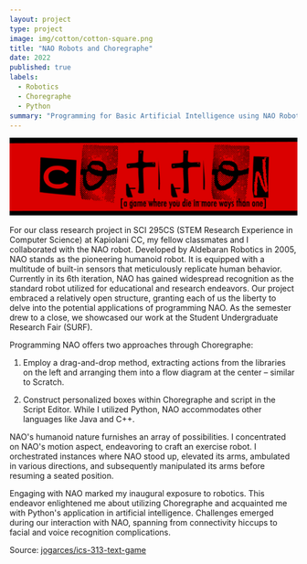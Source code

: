 ```yaml
---
layout: project
type: project
image: img/cotton/cotton-square.png
title: "NAO Robots and Choregraphe"
date: 2022
published: true
labels:
  - Robotics
  - Choregraphe
  - Python
summary: "Programming for Basic Artificial Intelligence using NAO Robots and Choregraphe"
---
```


<img class="img-fluid" src="../img/cotton/cotton-header.png">

For our class research project in SCI 295CS (STEM Research Experience in Computer Science) at Kapiolani CC, my fellow classmates and I collaborated with the NAO robot. Developed by Aldebaran Robotics in 2005, NAO stands as the pioneering humanoid robot. It is equipped with a multitude of built-in sensors that meticulously replicate human behavior. Currently in its 6th iteration, NAO has gained widespread recognition as the standard robot utilized for educational and research endeavors. Our project embraced a relatively open structure, granting each of us the liberty to delve into the potential applications of programming NAO. As the semester drew to a close, we showcased our work at the Student Undergraduate Research Fair (SURF).


Programming NAO offers two approaches through Choregraphe:

1. Employ a drag-and-drop method, extracting actions from the libraries on the left and arranging them into a flow diagram at the center – similar to Scratch.

2. Construct personalized boxes within Choregraphe and script in the Script Editor. While I utilized Python, NAO accommodates other languages like Java and C++.

NAO's humanoid nature furnishes an array of possibilities. I concentrated on NAO's motion aspect, endeavoring to craft an exercise robot. I orchestrated instances where NAO stood up, elevated its arms, ambulated in various directions, and subsequently manipulated its arms before resuming a seated position.

Engaging with NAO marked my inaugural exposure to robotics. This endeavor enlightened me about utilizing Choregraphe and acquainted me with Python's application in artificial intelligence. Challenges emerged during our interaction with NAO, spanning from connectivity hiccups to facial and voice recognition complications.
  


Source: <a href="https://github.com/jogarces/ics-313-text-game"><i class="large github icon "></i>jogarces/ics-313-text-game</a>
